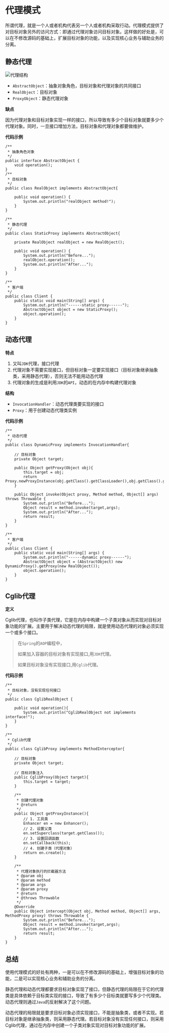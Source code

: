 # 代理模式

所谓代理，就是一个人或者机构代表另一个人或者机构采取行动。代理模式提供了对目标对象另外的访问方式：即通过代理对象访问目标对象。这样做的好处是，可以在不修改源码的基础上，扩展目标对象的功能，以及实现核心业务与辅助业务的分离。

## 静态代理

![代理结构](http://img.blog.csdn.net/20171109121300193?watermark/2/text/aHR0cDovL2Jsb2cuY3Nkbi5uZXQvTW9vbl9DYWk=/font/5a6L5L2T/fontsize/400/fill/I0JBQkFCMA==/dissolve/70/gravity/SouthEast)

- `AbstractObject`：抽象对象角色，目标对象和代理对象的共同接口
- `RealObject`：目标对象
- `ProxyObject`：静态代理对象

**缺点**

因为代理对象和目标对象实现一样的接口，所以导致有多少个目标对象就要多少个代理对象。同时，一旦接口增加方法，目标对象和代理对象都要做维护。

**代码示例**

```
/**
 * 抽象角色对象
 */
public interface AbstractObject {
    void operation();
}
/**
 * 目标对象
 */
public class RealObject implements AbstractObject{

    public void operation() {
        System.out.println("realObject method!");
    }
}
```

```
/**
 * 静态代理
 */
public class StaticProxy implements AbstractObject{

    private RealObject realObject = new RealObject();

    public void operation() {
        System.out.println("Before...");
        realObject.operation();
        System.out.println("After...");
    }
}
```

```
/**
 * 客户端
 */
public class Client {
    public static void main(String[] args) {
        System.out.println("------static proxy------");
        AbstractObject object = new StaticProxy();
        object.operation();
    }
}
```

## 动态代理

**特点**

1. 又叫`JDK`代理，接口代理
2. 代理对象不需要实现接口，但目标对象一定要实现接口（目标对象继承抽象类，采用静态代理），否则无法不能用动态代理
3. 代理对象的生成是利用`JDK`的`API`，动态的在内存中构建代理对象

**结构**

- `InvocationHandler`：动态代理类要实现的接口
- `Proxy`：用于创建动态代理类实例

**代码示例**

```
/**
 * 动态代理
 */
public class DynamicProxy implements InvocationHandler{

    // 目标对象
    private Object target;

    public Object getProxy(Object obj){
        this.target = obj;
        return Proxy.newProxyInstance(obj.getClass().getClassLoader(),obj.getClass().getInterfaces(),this);
    }

    public Object invoke(Object proxy, Method method, Object[] args) throws Throwable {
        System.out.println("Before...");
        Object result = method.invoke(target,args);
        System.out.println("After...");
        return result;
    }
}
```

```
/**
 * 客户端
 */
public class Client {
    public static void main(String[] args) {
        System.out.println("------dynamic proxy------");
        AbstractObject object = (AbstractObject) new DynamicProxy().getProxy(new RealObject());
        object.operation();
    }
}
```

## Cglib代理

**定义**

Cglib代理，也叫作子类代理，它是在内存中构建一个子类对象从而实现对目标对象功能的扩展。主要用于解决动态代理的局限，就是使用动态代理的对象必须实现一个或多个接口。

> 在`Spring`的`AOP`编程中，
>
> 如果加入容器的目标对象有实现接口,用`JDK`代理。
>
> 如果目标对象没有实现接口,用`Cglib`代理。

**代码示例**

```
/**
 * 目标对象，没有实现任何接口
 */
public class CglibRealObject {

    public void operation(){
        System.out.println("CglibRealObject not implements interface!");
    }
}
```

```
/**
 * Cglib代理
 */
public class CglibProxy implements MethodInterceptor{

    // 目标对象
    private Object target;

    // 目标对象注入
    public CglibProxy(Object target){
        this.target = target;
    }

    /**
     * 创建代理对象
     * @return
     */
    public Object getProxyInstance(){
        // 1. 工具类
        Enhancer en = new Enhancer();
        // 2. 设置父类
        en.setSuperclass(target.getClass());
        // 3. 设置回调函数
        en.setCallback(this);
        // 4. 创建子类（代理对象）
        return en.create();
    }

    /**
     * 代理对象执行的拦截器方法
     * @param obj
     * @param method
     * @param args
     * @param proxy
     * @return
     * @throws Throwable
     */
    @Override
    public Object intercept(Object obj, Method method, Object[] args, MethodProxy proxy) throws Throwable {
        System.out.println("Before...");
        Object result = method.invoke(target,args);
        System.out.println("After...");
        return result;
    }
}
```

## 总结

使用代理模式的好处有两种，一是可以在不修改源码的基础上，增强目标对象的功能，二是可以实现核心业务和辅助业务的分离。

静态代理和动态代理都要求目标对象实现了接口，但静态代理的局限在于它的代理类是具体依赖于目标类实现的接口，导致了有多少个目标类就要写多少个代理类。动态代理则通过`Java`的反射解决了这个问题。

动态代理的局限就是要求目标对象必须实现接口，不能是抽象类，或者不实现。若目标对象是继承抽象类，则采用静态代理。若目标对象没有实现任何接口，则采用Cglib代理，通过在内存中创建一个子类对象实现对目标对象功能的扩展。


